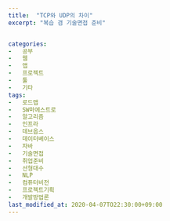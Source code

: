 ```yaml
---
title:  "TCP와 UDP의 차이"
excerpt: "복습 겸 기술면접 준비"


categories:
-   공부
-   웹
-   앱
-   프로젝트
-   툴
-   기타
tags:
-   로드맵
-   SW마에스트로
-   알고리즘
-   인프라
-   데브옵스
-   데이터베이스
-   자바
-   기술면접
-   취업준비
-   선형대수
-   NLP
-   컴퓨터비전
-   프로젝트기획
-   개발방법론
last_modified_at: 2020-04-07TO22:30:00+09:00
---
```

